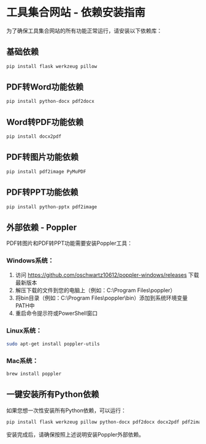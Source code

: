 # 工具集合网站 - 依赖安装指南

为了确保工具集合网站的所有功能正常运行，请安装以下依赖库：

## 基础依赖

```bash
pip install flask werkzeug pillow
```

## PDF转Word功能依赖

```bash
pip install python-docx pdf2docx
```

## Word转PDF功能依赖

```bash
pip install docx2pdf
```

## PDF转图片功能依赖

```bash
pip install pdf2image PyMuPDF
```

## PDF转PPT功能依赖

```bash
pip install python-pptx pdf2image
```

## 外部依赖 - Poppler

PDF转图片和PDF转PPT功能需要安装Poppler工具：

### Windows系统：
1. 访问 https://github.com/oschwartz10612/poppler-windows/releases 下载最新版本
2. 解压下载的文件到您的电脑上（例如：C:\Program Files\poppler）
3. 将bin目录（例如：C:\Program Files\poppler\bin）添加到系统环境变量PATH中
4. 重启命令提示符或PowerShell窗口

### Linux系统：
```bash
sudo apt-get install poppler-utils
```

### Mac系统：
```bash
brew install poppler
```

## 一键安装所有Python依赖

如果您想一次性安装所有Python依赖，可以运行：

```bash
pip install flask werkzeug pillow python-docx pdf2docx docx2pdf pdf2image PyMuPDF python-pptx
```

安装完成后，请确保按照上述说明安装Poppler外部依赖。
